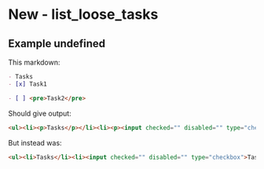 # New - list_loose_tasks

## Example undefined

This markdown:

```markdown
- Tasks
- [x] Task1

- [ ] <pre>Task2</pre>

```

Should give output:

```html
<ul><li><p>Tasks</p></li><li><p><input checked="" disabled="" type="checkbox">Task1</p></li><li><p><input disabled="" type="checkbox"></p><pre>Task2</pre></li></ul>
```

But instead was:

```html
<ul><li>Tasks</li><li><input checked="" disabled="" type="checkbox">Task1</li></ul><ul><li><input disabled="" type="checkbox">&lt;pre&gt;Task2&lt;/pre&gt;</li></ul>
```

